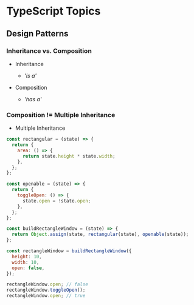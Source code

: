 # TypeScript Topics

## Design Patterns

### Inheritance vs. Composition

- Inheritance

  - _'is a'_

- Composition
  - _'has a'_

### Composition != Multiple Inheritance

- Multiple Inheritance

```javascript
const rectangular = (state) => {
  return {
    area: () => {
      return state.height * state.width;
    },
  };
};

const openable = (state) => {
  return {
    toggleOpen: () => {
      state.open = !state.open;
    },
  };
};

const buildRectangleWindow = (state) => {
  return Object.assign(state, rectangular(state), openable(state));
};

const rectangleWindow = buildRectangleWindow({
  height: 10,
  width: 10,
  open: false,
});

rectangleWindow.open; // false
rectangleWindow.toggleOpen();
rectangleWindow.open; // true
```
